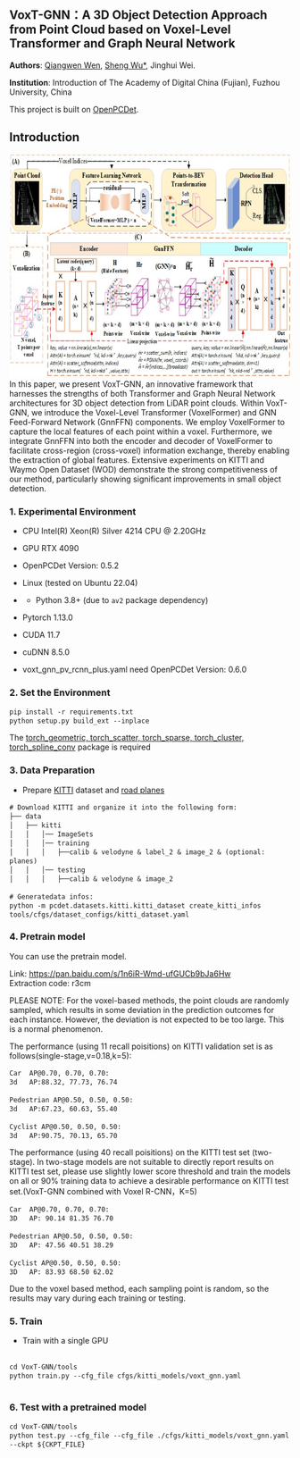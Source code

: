 ## VoxT-GNN：A 3D Object Detection Approach from Point Cloud based on Voxel-Level Transformer and Graph Neural Network

**Authors**: [Qiangwen Wen](https://github.com/yujianxinnian), [Sheng Wu*](http://adcfj.cn/sirc/door/team/TeacherList/Detail?personId=%20422), Jinghui Wei.

**Institution**: Introduction of The Academy of Digital China (Fujian), Fuzhou University, China

This project is built on [OpenPCDet](https://github.com/open-mmlab/OpenPCDet). 

## Introduction
<img src="diagram.jpg" alt="drawing" width="900" height="400"/>
In this paper, we present VoxT-GNN, an innovative framework that harnesses the strengths of both Transformer and Graph Neural Network architectures for 3D object detection from LiDAR point clouds. Within VoxT-GNN, we introduce the Voxel-Level Transformer (VoxelFormer) and GNN Feed-Forward Network (GnnFFN) components. We employ VoxelFormer to capture the local features of each point within a voxel. Furthermore, we integrate GnnFFN into both the encoder and decoder of VoxelFormer to facilitate cross-region (cross-voxel) information exchange, thereby enabling the extraction of global features. Extensive experiments on KITTI and Waymo Open Dataset (WOD) demonstrate the strong competitiveness of our method, particularly showing significant improvements in small object detection.

### 1. Experimental Environment
- CPU	Intel(R) Xeon(R) Silver 4214 CPU @ 2.20GHz
- GPU	RTX 4090
- OpenPCDet Version: 0.5.2
- Linux (tested on Ubuntu 22.04)
- - Python 3.8+ (due to `av2` package dependency)
- Pytorch 1.13.0
- CUDA 11.7
- cuDNN	8.5.0

- voxt_gnn_pv_rcnn_plus.yaml need OpenPCDet Version: 0.6.0

### 2. Set the Environment

```shell
pip install -r requirements.txt
python setup.py build_ext --inplace 
```
The [torch_geometric, torch_scatter, torch_sparse, torch_cluster, torch_spline_conv](https://pytorch-geometric.readthedocs.io/en/latest/install/installation.html) package is required



### 3. Data Preparation

- Prepare [KITTI](http://www.cvlibs.net/datasets/kitti/eval_object.php?obj_benchmark=3d) dataset and [road planes](https://drive.google.com/file/d/1d5mq0RXRnvHPVeKx6Q612z0YRO1t2wAp/view?usp=sharing)

```shell
# Download KITTI and organize it into the following form:
├── data
│   ├── kitti
│   │   │── ImageSets
│   │   │── training
│   │   │   ├──calib & velodyne & label_2 & image_2 & (optional: planes)
│   │   │── testing
│   │   │   ├──calib & velodyne & image_2

# Generatedata infos:
python -m pcdet.datasets.kitti.kitti_dataset create_kitti_infos tools/cfgs/dataset_configs/kitti_dataset.yaml
```

### 4. Pretrain model
You can use the pretrain model.


Link: https://pan.baidu.com/s/1n6iR-Wmd-ufGUCb9bJa6Hw  
Extraction code: r3cm

PLEASE NOTE: For the voxel-based methods, the point clouds are randomly sampled, which results in some deviation in the prediction outcomes for each instance. However, the deviation is not expected to be too large. This is a normal phenomenon.


The performance (using 11 recall poisitions) on KITTI validation set is as follows(single-stage,v=0.18,k=5):
```
Car  AP@0.70, 0.70, 0.70:
3d   AP:88.32, 77.73, 76.74

Pedestrian AP@0.50, 0.50, 0.50:
3d   AP:67.23, 60.63, 55.40

Cyclist AP@0.50, 0.50, 0.50:
3d   AP:90.75, 70.13, 65.70
```

The performance (using 40 recall poisitions) on the KITTI test set (two-stage).
In two-stage models are not suitable to directly report results on KITTI test set, please use slightly lower score threshold and train the models on all or 90% training data to achieve a desirable performance on KITTI test set.(VoxT-GNN combined with Voxel R-CNN，K=5)
```
Car  AP@0.70, 0.70, 0.70:
3D   AP: 90.14 81.35 76.70	
	
Pedestrian AP@0.50, 0.50, 0.50:
3D   AP: 47.56 40.51 38.29

Cyclist AP@0.50, 0.50, 0.50:
3D   AP: 83.93 68.50 62.02
```
Due to the voxel based method, each sampling point is random, so the results may vary during each training or testing.

### 5. Train

- Train with a single GPU

```shell

cd VoxT-GNN/tools
python train.py --cfg_file cfgs/kitti_models/voxt_gnn.yaml


```

### 6. Test with a pretrained model

```shell
cd VoxT-GNN/tools
python test.py --cfg_file --cfg_file ./cfgs/kitti_models/voxt_gnn.yaml --ckpt ${CKPT_FILE}
```


